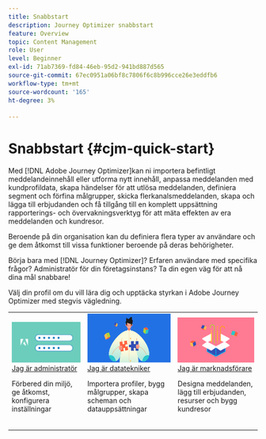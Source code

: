 ```yaml
---
title: Snabbstart
description: Journey Optimizer snabbstart
feature: Overview
topic: Content Management
role: User
level: Beginner
exl-id: 71ab7369-fd84-46eb-95d2-941bd887d565
source-git-commit: 67ec0951a06bf8c7806f6c8b996cce26e3eddfb6
workflow-type: tm+mt
source-wordcount: '165'
ht-degree: 3%

---
```


# Snabbstart {#cjm-quick-start}

Med [!DNL Adobe Journey Optimizer]kan ni importera befintligt meddelandeinnehåll eller utforma nytt innehåll, anpassa meddelanden med kundprofildata, skapa händelser för att utlösa meddelanden, definiera segment och förfina målgrupper, skicka flerkanalsmeddelanden, skapa och lägga till erbjudanden och få tillgång till en komplett uppsättning rapporterings- och övervakningsverktyg för att mäta effekten av era meddelanden och kundresor.

Beroende på din organisation kan du definiera flera typer av användare och ge dem åtkomst till vissa funktioner beroende på deras behörigheter.

Börja bara med [!DNL Journey Optimizer]? Erfaren användare med specifika frågor? Administratör för din företagsinstans? Ta din egen väg för att nå dina mål snabbare!

Välj din profil om du vill lära dig och upptäcka styrkan i Adobe Journey Optimizer med stegvis vägledning.

<table>
<tr>
  <td valign="bottom">
    <a href="path/administrator.md">
      <img alt="Administratör" src="../using/assets/do-not-localize/user-2.png" />
    </a>
    <div>
    <a href="path/administrator.md">Jag är administratör</a>
     <p>Förbered din miljö, ge åtkomst, konfigurera inställningar
    <p>
    </div>
    <br>
  </td>
  <td valign="bottom">
    <a href="path/data-engineer.md">
      <img alt="Datatekniker" src="../using/assets/do-not-localize/user-1.png"/>
    </a>
    <div>
    <a href="path/data-engineer.md">Jag är datatekniker</a>
     <p>Importera profiler, bygg målgrupper, skapa scheman och datauppsättningar
    <p>
    </div>
    <br>
  </td>
  <td valign="bottom">
      <a href="path/marketer.md">
       <img alt="Marknadsförare" src="../using/assets/do-not-localize/user-3.png" />
       </a>
    <div><a href="path/marketer.md">Jag är marknadsförare</a>
     <p>Designa meddelanden, lägg till erbjudanden, resurser och bygg kundresor
    <p>
    </div>
    <br>
  </td>
    <!--td valign="bottom">
    <a href="path/developer.md">
      <img alt="Developer" src="../using/assets/do-not-localize/user-2.png" />
    </a>
    <div>
    <a href="path/developer.md">I am a Developer</a>
     <p>Integrate your mobile apps, use Journey Optimizer APIs
    <p>
    </div>
    <br>
  </td-->
</tr>
</table>
